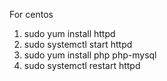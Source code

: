 For centos

1. sudo yum install httpd
2. sudo systemctl start httpd
3. sudo yum install php php-mysql
4. sudo systemctl restart httpd